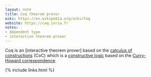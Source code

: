 ```yaml
---
layout: note
title: Coq theorem prover
wiki: https://en.wikipedia.org/wiki/Coq
website: https://coq.inria.fr
notes:
- dependent type
- interactive theorem prover
---
```


Coq is an [interactive theorem prover]
based on the [calculus of constructions] (CoC)
which is a [constructive logic] based on the
[Curry-Howard correspondence].


[calculus of constructions]: https://en.wikipedia.org/wiki/Calculus_of_constructions
[Curry-Howard correspondence]: https://en.wikipedia.org/wiki/Curry–Howard_correspondence
[constructive logic]: https://en.wikipedia.org/wiki/Intuitionistic_logic

{% include links.html %}
